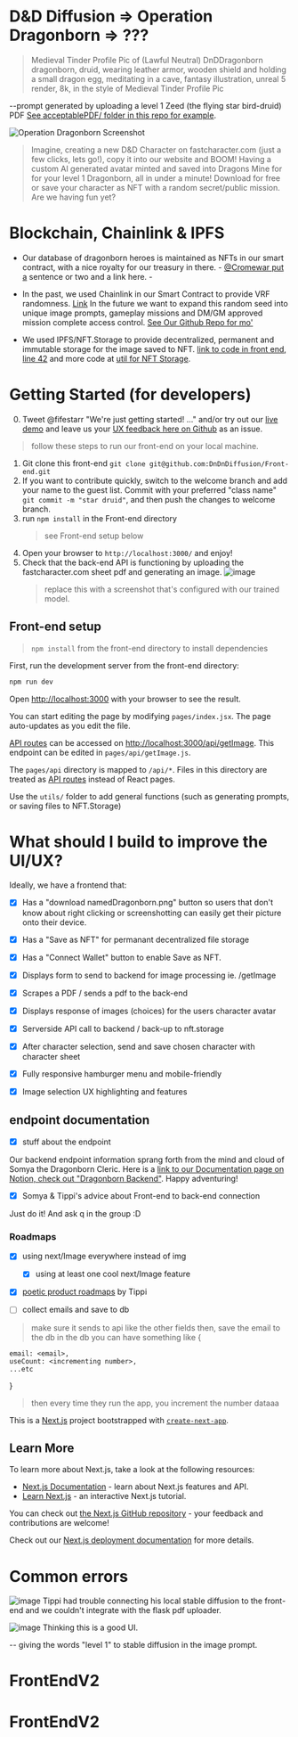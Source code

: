 # D&D Diffusion => Operation Dragonborn => ???

> Medieval Tinder Profile Pic of (Lawful Neutral) DnDDragonborn dragonborn, druid, wearing leather armor, wooden shield and holding a small dragon egg, meditating in a cave, fantasy illustration, unreal 5 render, 8k, in the style of Medieval Tinder Profile Pic

--prompt generated by uploading a level 1 Zeed (the flying star bird-druid) PDF [See acceptablePDF/ folder in this repo for example](https://github.com/DnDnDiffusion/Front-end/tree/main/acceptablePDF).

![Operation Dragonborn Screenshot](https://user-images.githubusercontent.com/62179036/209491144-9abfa5d7-dd30-402d-b93e-540b8c4e5f94.png)

> Imagine, creating a new D&D Character on fastcharacter.com (just a few clicks, lets go!), copy it into our website and BOOM! Having a custom AI generated avatar minted and saved into Dragons Mine for for your level 1 Dragonborn, all in under a minute! Download for free or save your character as NFT with a random secret/public mission. Are we having fun yet?

# Blockchain, Chainlink & IPFS

- Our database of dragonborn heroes is maintained as NFTs in our smart contract, with a nice royalty for our treasury in there. - [@Cromewar put a](https://danj-o.notion.site/Just-regular-NFTs-7e555cc179684be58edf002b0f5b645d) sentence or two and a link here. -

- In the past, we used Chainlink in our Smart Contract to provide VRF randomness. [Link](https://goerli.etherscan.io/address/0xa41a00db6c90b969252b38580e36b5241c16de85) In the future we want to expand this random seed into unique image prompts, gameplay missions and DM/GM approved mission complete access control. [See Our Github Repo for mo'](https://github.com/DnDnDiffusion/scaffold-dnd)

- We used IPFS/NFT.Storage to provide decentralized, permanent and immutable storage for the image saved to NFT. [link to code in front end, line 42](https://github.com/DnDnDiffusion/Front-end/blob/0d8ea121eb9e9f05550a99e6ae4e6887642e5e1b/pages/index.jsx#L42) and more code at [util for NFT Storage](https://github.com/DnDnDiffusion/Front-end/blob/main/utils/web3utils.js).

# Getting Started (for developers)

0. Tweet @fifestarr "We're just getting started! ..." and/or try out our [live demo](https://operation-dragonborn.vercel.app/) and leave us your [UX feedback here on Github](https://github.com/DnDnDiffusion/Front-end/issues) as an issue.

> follow these steps to run our front-end on your local machine.

1. Git clone this front-end `git clone git@github.com:DnDnDiffusion/Front-end.git`
1. If you want to contribute quickly, switch to the welcome branch and add your name to the guest list. Commit with your preferred "class name" `git commit -m "star druid"`, and then push the changes to welcome branch.
1. run `npm install` in the Front-end directory
   > see Front-end setup below
1. Open your browser to `http://localhost:3000/` and enjoy!
1. Check that the back-end API is functioning by uploading the fastcharacter.com sheet pdf and generating an image.
   ![image](https://user-images.githubusercontent.com/62179036/209493360-d79c07f5-70cb-4f5d-ab3b-f312557ada2c.png)
   > replace this with a screenshot that's configured with our trained model.

## Front-end setup

> `npm install` from the front-end directory to install dependencies

First, run the development server from the front-end directory:

```bash
npm run dev
```

Open [http://localhost:3000](http://localhost:3000) with your browser to see the result.

You can start editing the page by modifying `pages/index.jsx`. The page auto-updates as you edit the file.

[API routes](https://nextjs.org/docs/api-routes/introduction) can be accessed on [http://localhost:3000/api/getImage](http://localhost:3000/api/getImage). This endpoint can be edited in `pages/api/getImage.js`.

The `pages/api` directory is mapped to `/api/*`. Files in this directory are treated as [API routes](https://nextjs.org/docs/api-routes/introduction) instead of React pages.

Use the `utils/` folder to add general functions (such as generating prompts, or saving files to NFT.Storage)

# What should I build to improve the UI/UX?

Ideally, we have a frontend that:

- [x] Has a "download namedDragonborn.png" button so users that don't know about right clicking or screenshotting can easily get their picture onto their device.

- [x] Has a "Save as NFT" for permanant decentralized file storage

- [x] Has a "Connect Wallet" button to enable Save as NFT.

- [x] Displays form to send to backend for image processing ie. /getImage

- [x] Scrapes a PDF / sends a pdf to the back-end

- [x] Displays response of images (choices) for the users character avatar

- [x] Serverside API call to backend / back-up to nft.storage

- [x] After character selection, send and save chosen character with character sheet

- [x] Fully responsive hamburger menu and mobile-friendly
- [x] Image selection UX highlighting and features

## endpoint documentation

- [x] stuff about the endpoint

Our backend endpoint information sprang forth from the mind and cloud of Somya the Dragonborn Cleric. Here is a [link to our Documentation page on Notion, check out "Dragonborn Backend"](https://www.notion.so/danj-o/R-D-6575f7b14c5949c0b65215c052c21b17). Happy adventuring!

- [x] Somya & Tippi's advice about Front-end to back-end connection

Just do it! And ask q in the group :D

### Roadmaps

- [x] using next/Image everywhere instead of img

  - [x] using at least one cool next/Image feature

- [x] [poetic product roadmaps](https://danj-o.notion.site/Product-Roadmap-S-1-3-bd2480b5be144ba4bef2b8b26ba336fe) by Tippi

- [ ] collect emails and save to db

> make sure it sends to api like the other fields
> then, save the email to the db
> in the db you can have something like
> {

    email: <email>,
    useCount: <incrementing number>,
    ...etc

}

> then every time they run the app, you increment the number
> dataaa

This is a [Next.js](https://nextjs.org/) project bootstrapped with [`create-next-app`](https://github.com/vercel/next.js/tree/canary/packages/create-next-app).

## Learn More

To learn more about Next.js, take a look at the following resources:

- [Next.js Documentation](https://nextjs.org/docs) - learn about Next.js features and API.
- [Learn Next.js](https://nextjs.org/learn) - an interactive Next.js tutorial.

You can check out [the Next.js GitHub repository](https://github.com/vercel/next.js/) - your feedback and contributions are welcome!

Check out our [Next.js deployment documentation](https://nextjs.org/docs/deployment) for more details.

# Common errors

![image](https://user-images.githubusercontent.com/62179036/202824247-ffea9d68-344e-4369-87aa-01421d547cd7.png)
Tippi had trouble connecting his local stable diffusion to the front-end and we couldn't integrate with the flask pdf uploader.

![image](https://user-images.githubusercontent.com/62179036/202823898-aaecbe73-7080-492d-8c74-12aab810636c.png)
Thinking this is a good UI.

-- giving the words "level 1" to stable diffusion in the image prompt.

# FrontEndV2

# FrontEndV2
